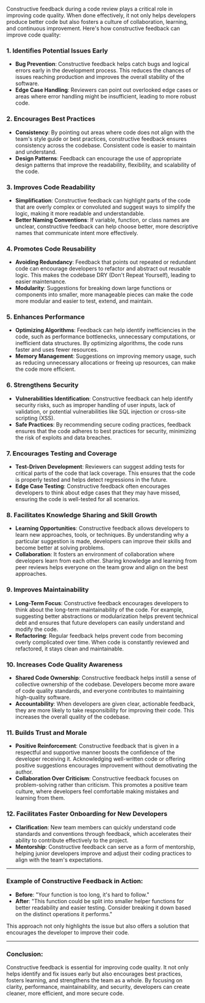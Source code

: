 Constructive feedback during a code review plays a critical role in improving code quality. When done effectively, it not only helps developers produce better code but also fosters a culture of collaboration, learning, and continuous improvement. Here's how constructive feedback can improve code quality:

### 1. **Identifies Potential Issues Early**
   - **Bug Prevention**: Constructive feedback helps catch bugs and logical errors early in the development process. This reduces the chances of issues reaching production and improves the overall stability of the software.
   - **Edge Case Handling**: Reviewers can point out overlooked edge cases or areas where error handling might be insufficient, leading to more robust code.

### 2. **Encourages Best Practices**
   - **Consistency**: By pointing out areas where code does not align with the team's style guide or best practices, constructive feedback ensures consistency across the codebase. Consistent code is easier to maintain and understand.
   - **Design Patterns**: Feedback can encourage the use of appropriate design patterns that improve the readability, flexibility, and scalability of the code.

### 3. **Improves Code Readability**
   - **Simplification**: Constructive feedback can highlight parts of the code that are overly complex or convoluted and suggest ways to simplify the logic, making it more readable and understandable.
   - **Better Naming Conventions**: If variable, function, or class names are unclear, constructive feedback can help choose better, more descriptive names that communicate intent more effectively.

### 4. **Promotes Code Reusability**
   - **Avoiding Redundancy**: Feedback that points out repeated or redundant code can encourage developers to refactor and abstract out reusable logic. This makes the codebase DRY (Don't Repeat Yourself), leading to easier maintenance.
   - **Modularity**: Suggestions for breaking down large functions or components into smaller, more manageable pieces can make the code more modular and easier to test, extend, and maintain.

### 5. **Enhances Performance**
   - **Optimizing Algorithms**: Feedback can help identify inefficiencies in the code, such as performance bottlenecks, unnecessary computations, or inefficient data structures. By optimizing algorithms, the code runs faster and uses fewer resources.
   - **Memory Management**: Suggestions on improving memory usage, such as reducing unnecessary allocations or freeing up resources, can make the code more efficient.

### 6. **Strengthens Security**
   - **Vulnerabilities Identification**: Constructive feedback can help identify security risks, such as improper handling of user inputs, lack of validation, or potential vulnerabilities like SQL injection or cross-site scripting (XSS).
   - **Safe Practices**: By recommending secure coding practices, feedback ensures that the code adheres to best practices for security, minimizing the risk of exploits and data breaches.

### 7. **Encourages Testing and Coverage**
   - **Test-Driven Development**: Reviewers can suggest adding tests for critical parts of the code that lack coverage. This ensures that the code is properly tested and helps detect regressions in the future.
   - **Edge Case Testing**: Constructive feedback often encourages developers to think about edge cases that they may have missed, ensuring the code is well-tested for all scenarios.

### 8. **Facilitates Knowledge Sharing and Skill Growth**
   - **Learning Opportunities**: Constructive feedback allows developers to learn new approaches, tools, or techniques. By understanding why a particular suggestion is made, developers can improve their skills and become better at solving problems.
   - **Collaboration**: It fosters an environment of collaboration where developers learn from each other. Sharing knowledge and learning from peer reviews helps everyone on the team grow and align on the best approaches.

### 9. **Improves Maintainability**
   - **Long-Term Focus**: Constructive feedback encourages developers to think about the long-term maintainability of the code. For example, suggesting better abstractions or modularization helps prevent technical debt and ensures that future developers can easily understand and modify the code.
   - **Refactoring**: Regular feedback helps prevent code from becoming overly complicated over time. When code is constantly reviewed and refactored, it stays clean and maintainable.

### 10. **Increases Code Quality Awareness**
   - **Shared Code Ownership**: Constructive feedback helps instill a sense of collective ownership of the codebase. Developers become more aware of code quality standards, and everyone contributes to maintaining high-quality software.
   - **Accountability**: When developers are given clear, actionable feedback, they are more likely to take responsibility for improving their code. This increases the overall quality of the codebase.

### 11. **Builds Trust and Morale**
   - **Positive Reinforcement**: Constructive feedback that is given in a respectful and supportive manner boosts the confidence of the developer receiving it. Acknowledging well-written code or offering positive suggestions encourages improvement without demotivating the author.
   - **Collaboration Over Criticism**: Constructive feedback focuses on problem-solving rather than criticism. This promotes a positive team culture, where developers feel comfortable making mistakes and learning from them.

### 12. **Facilitates Faster Onboarding for New Developers**
   - **Clarification**: New team members can quickly understand code standards and conventions through feedback, which accelerates their ability to contribute effectively to the project.
   - **Mentorship**: Constructive feedback can serve as a form of mentorship, helping junior developers improve and adjust their coding practices to align with the team's expectations.

---

### Example of Constructive Feedback in Action:
- **Before**: "Your function is too long, it's hard to follow."
- **After**: "This function could be split into smaller helper functions for better readability and easier testing. Consider breaking it down based on the distinct operations it performs."

This approach not only highlights the issue but also offers a solution that encourages the developer to improve their code.

---

### Conclusion:
Constructive feedback is essential for improving code quality. It not only helps identify and fix issues early but also encourages best practices, fosters learning, and strengthens the team as a whole. By focusing on clarity, performance, maintainability, and security, developers can create cleaner, more efficient, and more secure code.